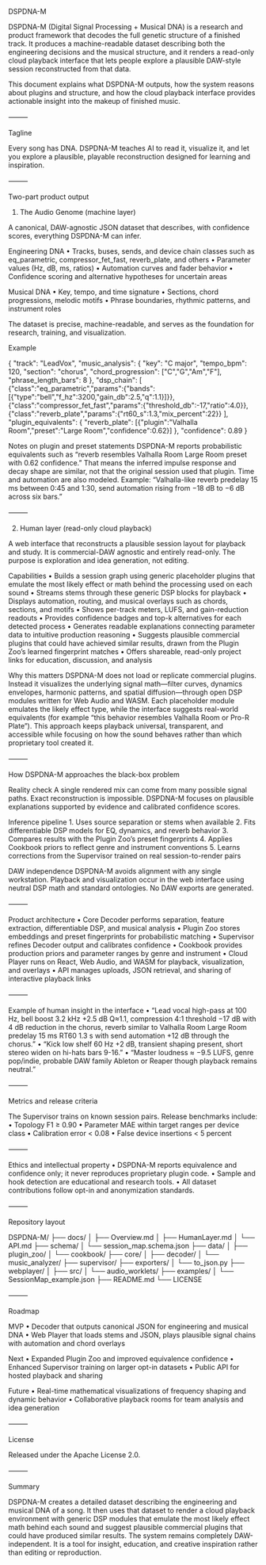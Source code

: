 DSPDNA-M

DSPDNA-M (Digital Signal Processing + Musical DNA) is a research and product framework that decodes the full genetic structure of a finished track.
It produces a machine-readable dataset describing both the engineering decisions and the musical structure, and it renders a read-only cloud playback interface that lets people explore a plausible DAW-style session reconstructed from that data.

This document explains what DSPDNA-M outputs, how the system reasons about plugins and structure, and how the cloud playback interface provides actionable insight into the makeup of finished music.

⸻

Tagline

Every song has DNA. DSPDNA-M teaches AI to read it, visualize it, and let you explore a plausible, playable reconstruction designed for learning and inspiration.

⸻

Two-part product output

1) The Audio Genome (machine layer)

A canonical, DAW-agnostic JSON dataset that describes, with confidence scores, everything DSPDNA-M can infer.

Engineering DNA
	•	Tracks, buses, sends, and device chain classes such as eq_parametric, compressor_fet_fast, reverb_plate, and others
	•	Parameter values (Hz, dB, ms, ratios)
	•	Automation curves and fader behavior
	•	Confidence scoring and alternative hypotheses for uncertain areas

Musical DNA
	•	Key, tempo, and time signature
	•	Sections, chord progressions, melodic motifs
	•	Phrase boundaries, rhythmic patterns, and instrument roles

The dataset is precise, machine-readable, and serves as the foundation for research, training, and visualization.

Example

{
  "track": "LeadVox",
  "music_analysis": {
    "key": "C major",
    "tempo_bpm": 120,
    "section": "chorus",
    "chord_progression": ["C","G","Am","F"],
    "phrase_length_bars": 8
  },
  "dsp_chain": [
    {"class":"eq_parametric","params":{"bands":[{"type":"bell","f_hz":3200,"gain_db":2.5,"q":1.1}]}},
    {"class":"compressor_fet_fast","params":{"threshold_db":-17,"ratio":4.0}},
    {"class":"reverb_plate","params":{"rt60_s":1.3,"mix_percent":22}}
  ],
  "plugin_equivalents": {
    "reverb_plate": [{"plugin":"Valhalla Room","preset":"Large Room","confidence":0.62}]
  },
  "confidence": 0.89
}

Notes on plugin and preset statements
DSPDNA-M reports probabilistic equivalents such as “reverb resembles Valhalla Room Large Room preset with 0.62 confidence.”
That means the inferred impulse response and decay shape are similar, not that the original session used that plugin.
Time and automation are also modeled. Example: “Valhalla-like reverb predelay 15 ms between 0:45 and 1:30, send automation rising from −18 dB to −6 dB across six bars.”

⸻

2) Human layer (read-only cloud playback)

A web interface that reconstructs a plausible session layout for playback and study. It is commercial-DAW agnostic and entirely read-only. The purpose is exploration and idea generation, not editing.

Capabilities
	•	Builds a session graph using generic placeholder plugins that emulate the most likely effect or math behind the processing used on each sound
	•	Streams stems through these generic DSP blocks for playback
	•	Displays automation, routing, and musical overlays such as chords, sections, and motifs
	•	Shows per-track meters, LUFS, and gain-reduction readouts
	•	Provides confidence badges and top-k alternatives for each detected process
	•	Generates readable explanations connecting parameter data to intuitive production reasoning
	•	Suggests plausible commercial plugins that could have achieved similar results, drawn from the Plugin Zoo’s learned fingerprint matches
	•	Offers shareable, read-only project links for education, discussion, and analysis

Why this matters
DSPDNA-M does not load or replicate commercial plugins.
Instead it visualizes the underlying signal math—filter curves, dynamics envelopes, harmonic patterns, and spatial diffusion—through open DSP modules written for Web Audio and WASM.
Each placeholder module emulates the likely effect type, while the interface suggests real-world equivalents (for example “this behavior resembles Valhalla Room or Pro-R Plate”).
This approach keeps playback universal, transparent, and accessible while focusing on how the sound behaves rather than which proprietary tool created it.

⸻

How DSPDNA-M approaches the black-box problem

Reality check
A single rendered mix can come from many possible signal paths. Exact reconstruction is impossible. DSPDNA-M focuses on plausible explanations supported by evidence and calibrated confidence scores.

Inference pipeline
	1.	Uses source separation or stems when available
	2.	Fits differentiable DSP models for EQ, dynamics, and reverb behavior
	3.	Compares results with the Plugin Zoo’s preset fingerprints
	4.	Applies Cookbook priors to reflect genre and instrument conventions
	5.	Learns corrections from the Supervisor trained on real session-to-render pairs

DAW independence
DSPDNA-M avoids alignment with any single workstation.
Playback and visualization occur in the web interface using neutral DSP math and standard ontologies.
No DAW exports are generated.

⸻

Product architecture
	•	Core Decoder performs separation, feature extraction, differentiable DSP, and musical analysis
	•	Plugin Zoo stores embeddings and preset fingerprints for probabilistic matching
	•	Supervisor refines Decoder output and calibrates confidence
	•	Cookbook provides production priors and parameter ranges by genre and instrument
	•	Cloud Player runs on React, Web Audio, and WASM for playback, visualization, and overlays
	•	API manages uploads, JSON retrieval, and sharing of interactive playback links

⸻

Example of human insight in the interface
	•	“Lead vocal high-pass at 100 Hz, bell boost 3.2 kHz +2.5 dB Q≈1.1, compression 4:1 threshold −17 dB with 4 dB reduction in the chorus, reverb similar to Valhalla Room Large Room predelay 15 ms RT60 1.3 s with send automation +12 dB through the chorus.”
	•	“Kick low shelf 60 Hz +2 dB, transient shaping present, short stereo widen on hi-hats bars 9-16.”
	•	“Master loudness ≈ −9.5 LUFS, genre pop/indie, probable DAW family Ableton or Reaper though playback remains neutral.”

⸻

Metrics and release criteria

The Supervisor trains on known session pairs.
Release benchmarks include:
	•	Topology F1 ≥ 0.90
	•	Parameter MAE within target ranges per device class
	•	Calibration error < 0.08
	•	False device insertions < 5 percent

⸻

Ethics and intellectual property
	•	DSPDNA-M reports equivalence and confidence only; it never reproduces proprietary plugin code.
	•	Sample and hook detection are educational and research tools.
	•	All dataset contributions follow opt-in and anonymization standards.

⸻

Repository layout

DSPDNA-M/
 ├── docs/
 │   ├── Overview.md
 │   ├── HumanLayer.md
 │   └── API.md
 ├── schema/
 │   └── session_map.schema.json
 ├── data/
 │   ├── plugin_zoo/
 │   └── cookbook/
 ├── core/
 │   ├── decoder/
 │   └── music_analyzer/
 ├── supervisor/
 ├── exporters/
 │   └── to_json.py
 ├── webplayer/
 │   ├── src/
 │   └── audio_worklets/
 ├── examples/
 │   └── SessionMap_example.json
 ├── README.md
 └── LICENSE


⸻

Roadmap

MVP
	•	Decoder that outputs canonical JSON for engineering and musical DNA
	•	Web Player that loads stems and JSON, plays plausible signal chains with automation and chord overlays

Next
	•	Expanded Plugin Zoo and improved equivalence confidence
	•	Enhanced Supervisor training on larger opt-in datasets
	•	Public API for hosted playback and sharing

Future
	•	Real-time mathematical visualizations of frequency shaping and dynamic behavior
	•	Collaborative playback rooms for team analysis and idea generation

⸻

License

Released under the Apache License 2.0.

⸻

Summary

DSPDNA-M creates a detailed dataset describing the engineering and musical DNA of a song.
It then uses that dataset to render a cloud playback environment with generic DSP modules that emulate the most likely effect math behind each sound and suggest plausible commercial plugins that could have produced similar results.
The system remains completely DAW-independent.
It is a tool for insight, education, and creative inspiration rather than editing or reproduction.

